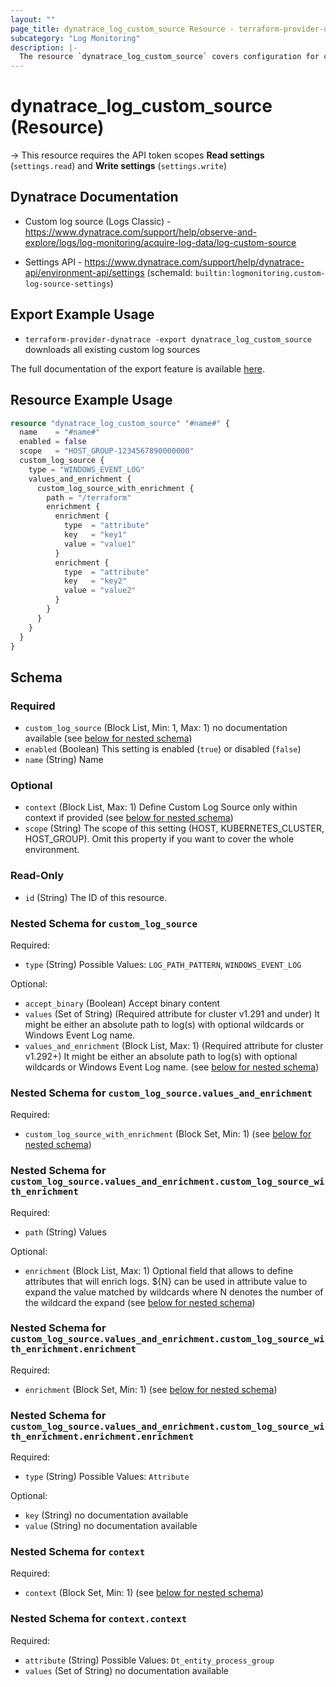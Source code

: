 ```yaml
---
layout: ""
page_title: dynatrace_log_custom_source Resource - terraform-provider-dynatrace"
subcategory: "Log Monitoring"
description: |-
  The resource `dynatrace_log_custom_source` covers configuration for custom log sources
---
```


# dynatrace_log_custom_source (Resource)

-> This resource requires the API token scopes **Read settings** (`settings.read`) and **Write settings** (`settings.write`)

## Dynatrace Documentation

- Custom log source (Logs Classic) - https://www.dynatrace.com/support/help/observe-and-explore/logs/log-monitoring/acquire-log-data/log-custom-source

- Settings API - https://www.dynatrace.com/support/help/dynatrace-api/environment-api/settings (schemaId: `builtin:logmonitoring.custom-log-source-settings`)

## Export Example Usage

- `terraform-provider-dynatrace -export dynatrace_log_custom_source` downloads all existing custom log sources

The full documentation of the export feature is available [here](https://dt-url.net/h203qmc).

## Resource Example Usage

```terraform
resource "dynatrace_log_custom_source" "#name#" {
  name    = "#name#"
  enabled = false
  scope   = "HOST_GROUP-1234567890000000"
  custom_log_source {
    type = "WINDOWS_EVENT_LOG"
    values_and_enrichment {
      custom_log_source_with_enrichment {
        path = "/terraform"
        enrichment {
          enrichment {
            type  = "attribute"
            key   = "key1"
            value = "value1"
          }
          enrichment {
            type  = "attribute"
            key   = "key2"
            value = "value2"
          }
        }
      }
    }
  }
}
```

<!-- schema generated by tfplugindocs -->
## Schema

### Required

- `custom_log_source` (Block List, Min: 1, Max: 1) no documentation available (see [below for nested schema](#nestedblock--custom_log_source))
- `enabled` (Boolean) This setting is enabled (`true`) or disabled (`false`)
- `name` (String) Name

### Optional

- `context` (Block List, Max: 1) Define Custom Log Source only within context if provided (see [below for nested schema](#nestedblock--context))
- `scope` (String) The scope of this setting (HOST, KUBERNETES_CLUSTER, HOST_GROUP). Omit this property if you want to cover the whole environment.

### Read-Only

- `id` (String) The ID of this resource.

<a id="nestedblock--custom_log_source"></a>
### Nested Schema for `custom_log_source`

Required:

- `type` (String) Possible Values: `LOG_PATH_PATTERN`, `WINDOWS_EVENT_LOG`

Optional:

- `accept_binary` (Boolean) Accept binary content
- `values` (Set of String) (Required attribute for cluster v1.291 and under) It might be either an absolute path to log(s) with optional wildcards or Windows Event Log name.
- `values_and_enrichment` (Block List, Max: 1) (Required attribute for cluster v1.292+) It might be either an absolute path to log(s) with optional wildcards or Windows Event Log name. (see [below for nested schema](#nestedblock--custom_log_source--values_and_enrichment))

<a id="nestedblock--custom_log_source--values_and_enrichment"></a>
### Nested Schema for `custom_log_source.values_and_enrichment`

Required:

- `custom_log_source_with_enrichment` (Block Set, Min: 1) (see [below for nested schema](#nestedblock--custom_log_source--values_and_enrichment--custom_log_source_with_enrichment))

<a id="nestedblock--custom_log_source--values_and_enrichment--custom_log_source_with_enrichment"></a>
### Nested Schema for `custom_log_source.values_and_enrichment.custom_log_source_with_enrichment`

Required:

- `path` (String) Values

Optional:

- `enrichment` (Block List, Max: 1) Optional field that allows to define attributes that will enrich logs. ${N} can be used in attribute value to expand the value matched by wildcards where N denotes the number of the wildcard the expand (see [below for nested schema](#nestedblock--custom_log_source--values_and_enrichment--custom_log_source_with_enrichment--enrichment))

<a id="nestedblock--custom_log_source--values_and_enrichment--custom_log_source_with_enrichment--enrichment"></a>
### Nested Schema for `custom_log_source.values_and_enrichment.custom_log_source_with_enrichment.enrichment`

Required:

- `enrichment` (Block Set, Min: 1) (see [below for nested schema](#nestedblock--custom_log_source--values_and_enrichment--custom_log_source_with_enrichment--enrichment--enrichment))

<a id="nestedblock--custom_log_source--values_and_enrichment--custom_log_source_with_enrichment--enrichment--enrichment"></a>
### Nested Schema for `custom_log_source.values_and_enrichment.custom_log_source_with_enrichment.enrichment.enrichment`

Required:

- `type` (String) Possible Values: `Attribute`

Optional:

- `key` (String) no documentation available
- `value` (String) no documentation available






<a id="nestedblock--context"></a>
### Nested Schema for `context`

Required:

- `context` (Block Set, Min: 1) (see [below for nested schema](#nestedblock--context--context))

<a id="nestedblock--context--context"></a>
### Nested Schema for `context.context`

Required:

- `attribute` (String) Possible Values: `Dt_entity_process_group`
- `values` (Set of String) no documentation available
 